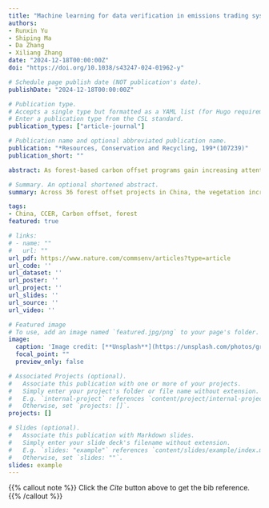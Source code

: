 ```yaml
---
title: "Machine learning for data verification in emissions trading system"
authors:
- Runxin Yu
- Shiping Ma
- Da Zhang
- Xiliang Zhang
date: "2024-12-18T00:00:00Z"
doi: "https://doi.org/10.1038/s43247-024-01962-y"

# Schedule page publish date (NOT publication's date).
publishDate: "2024-12-18T00:00:00Z"

# Publication type.
# Accepts a single type but formatted as a YAML list (for Hugo requirements).
# Enter a publication type from the CSL standard.
publication_types: ["article-journal"]

# Publication name and optional abbreviated publication name.
publication: "*Resources, Conservation and Recycling, 199*(107239)"
publication_short: ""

abstract: As forest-based carbon offset programs gain increasing attention, quantifying their impacts beyond project boundaries remains an open issue, particularly in subtropical and temperate regions. Here we focus on the local spillover effects of 36 forest offset projects in China’s voluntary carbon market. Using matching and difference-in-difference analysis, we compare the forest status of the project areas and buffer zones to their reference areas. Results show overall positive forest gains of 2.25% to 4.25% in project sites, with neighboring areas seeing spillover gains of 0.91% to 1.60%, exhibiting heterogeneity in individual projects. Further analysis finds limited evidence of leakage, possibly due to China’s land policies and project features; instead, positive spillovers are facilitated by knowledge diffusion and information flow, supported by reduced wildfire activities and project application patterns. This study demonstrates that well-designed forest offset programs can yield benefits beyond their boundaries, providing insights for offset policy design and project implementation.

# Summary. An optional shortened abstract.
summary: Across 36 forest offset projects in China, the vegetation increased from 2000 to 2022, and the forest gain is also evident inbufer zones, according to an analysis that uses biophysical and land-use variables and a difference-in-difference model.

tags:
- China, CCER, Carbon offset, forest
featured: true

# links:
# - name: ""
#   url: ""
url_pdf: https://www.nature.com/commsenv/articles?type=article
url_code: ''
url_dataset: ''
url_poster: ''
url_project: ''
url_slides: ''
url_source: ''
url_video: ''

# Featured image
# To use, add an image named `featured.jpg/png` to your page's folder. 
image:
  caption: 'Image credit: [**Unsplash**](https://unsplash.com/photos/green-leaf-trees-across-calm-body-of-water-baj_eEZ8Ggw)'
  focal_point: ""
  preview_only: false

# Associated Projects (optional).
#   Associate this publication with one or more of your projects.
#   Simply enter your project's folder or file name without extension.
#   E.g. `internal-project` references `content/project/internal-project/index.md`.
#   Otherwise, set `projects: []`.
projects: []

# Slides (optional).
#   Associate this publication with Markdown slides.
#   Simply enter your slide deck's filename without extension.
#   E.g. `slides: "example"` references `content/slides/example/index.md`.
#   Otherwise, set `slides: ""`.
slides: example
---
```


{{% callout note %}}
Click the *Cite* button above to get the bib reference.
{{% /callout %}}

